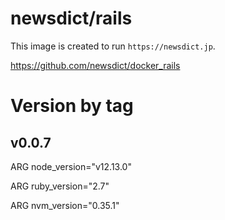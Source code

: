 # newsdict/rails
This image is created to run `https://newsdict.jp`.

https://github.com/newsdict/docker_rails

# Version by tag
## v0.0.7
ARG node_version="v12.13.0"

ARG ruby_version="2.7"

ARG nvm_version="0.35.1"

